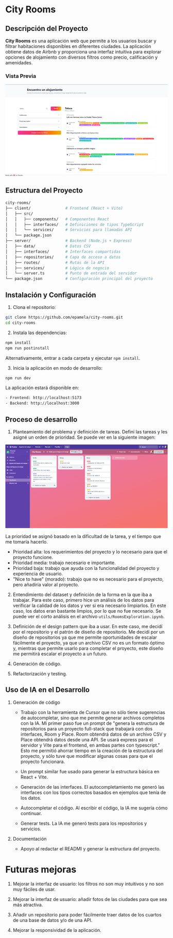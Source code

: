 # City Rooms

## Descripción del Proyecto

**City Rooms** es una aplicación web que permite a los usuarios buscar y filtrar habitaciones disponibles en diferentes ciudades. La aplicación obtiene datos de Airbnb y proporciona una interfaz intuitiva para explorar opciones de alojamiento con diversos filtros como precio, calificación y amenidades.

### Vista Previa

![Vista Previa](./utils/preview.png)

## Estructura del Proyecto

```bash
city-rooms/
├── client/               # Frontend (React + Vite)
│   ├── src/
│   │   ├── components/   # Componentes React
│   │   ├── interfaces/   # Definiciones de tipos TypeScript
│   │   └── services/     # Servicios para llamadas API
│   └── package.json
├── server/               # Backend (Node.js + Express)
│   ├── data/             # Datos CSV
│   ├── interfaces/       # Interfaces compartidas
│   ├── repositories/     # Capa de acceso a datos
│   ├── routes/           # Rutas de la API
│   ├── services/         # Lógica de negocio
│   └── server.ts         # Punto de entrada del servidor
└── package.json          # Configuración principal del proyecto
```

## Instalación y Configuración

1. Clona el repositorio:

```bash
git clone https://github.com/epamela/city-rooms.git
cd city-rooms
```

2. Instala las dependencias:

```bash
npm install
npm run postinstall
```

Alternativamente, entrar a cada carpeta y ejecutar `npm install`.

3. Inicia la aplicación en modo de desarrollo:

```bash
npm run dev
```

La aplicación estará disponible en:

```bash
- Frontend: http://localhost:5173
- Backend: http://localhost:3000
```

## Proceso de desarrollo

1. Planteamiento del problema y definición de tareas. Definí las tareas y les asigné un orden de prioridad. Se puede ver en la siguiente imagen:

![Tasks](./utils/tasks.png)

La prioridad se asignó basado en la dificultad de la tarea, y el tiempo que me tomaría hacerlo.

- Prioridad alta: los requerimientos del proyecto y lo necesario para que el proyecto funcione.
- Prioridad media: trabajo necesario e importante.
- Prioridad baja: trabajo que ayuda con la funcionalidad del proyecto y experiencia de usuario.
- "Nice to have" (morado): trabajo que no es necesario para el proyecto, pero añadiría valor al proyecto.

2. Entendimiento del dataset y definición de la forma en la que iba a trabajar. Para este caso, primero hice un análisis de los datos para verificar la calidad de los datos y ver si era necesario limpiarlos. En este caso, los datos eran bastante limpios, por lo que no fue necesario. Se puede ver el corto análisis en el archivo `utils/RoomsExploration.ipynb`.

3. Definición de el design pattern que iba a usar. En este caso, me decidí por el repositorio y el patrón de diseño de repositorio. Me decidí por un diseño de repositorios ya que me permite oportunidades de escalar fácilmente el proyecto, ya que un archivo CSV no es un formato óptimo y, mientras que permite usarlo para completar el proyecto, este diseño me permitirá escalar el proyecto a un futuro.

4. Generación de código.

5. Refactorización y testing.

## Uso de IA en el Desarrollo

1. Generación de código

   - Trabajo con la herramienta de Cursor que no sólo tiene sugerencias de autocompletar, sino que me permite generar archivos completos con la IA. Mi primer paso fue un prompt de "genera la estructura de repositorios para un proyecto full-stack que trabajará con dos interfaces, Room y Place. Room obtendrá datos de un archivo CSV y Place obtendrá datos desde una API. Se usará express para el servidor y Vite para el frontend, en ambas partes con typescript." Esto me permitió ahorrar tiempo en la creación de la estructura del proyecto, y sólo tuve que modificar algunas cosas para que el proyecto funcionara.

   - Un prompt similar fue usado para generar la estructura básica en React + Vite.

   - Generación de las interfaces. El autocompletamiento me generó las interfaces con los tipos correctos basados en ejemplos que tenía de los datos.

   - Autocompletar el código. Al escribir el código, la IA me sugería cómo continuar.

   - Generar tests. La IA me generó tests para los repositorios y servicios.

2. Documentación
   - Apoyo al redactar el READMI y generar la estructura del proyecto.

# Futuras mejoras

1. Mejorar la interfaz de usuario: los filtros no son muy intuitivos y no son muy fáciles de usar.

2. Mejorar la interfaz de usuario: añadir fotos de las ciudades para que sea más atractiva.

3. Añadir un repositorio para poder fácilmente traer datos de los cuartos de una base de datos y/o de una API.

4. Mejorar la responsividad de la aplicación.
